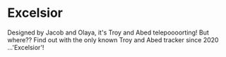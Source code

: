 # Excelsior
Designed by Jacob and Olaya, it's Troy and Abed telepoooorting! But where?? Find out with the only known Troy and Abed tracker since 2020 ...'Excelsior'!
